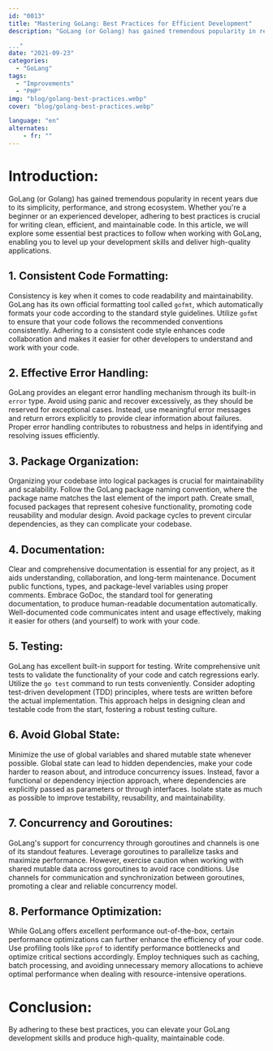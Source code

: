 ```yaml
---
id: "0013"
title: "Mastering GoLang: Best Practices for Efficient Development"
description: "GoLang (or Golang) has gained tremendous popularity in recent years due to its simplicity, performance, and strong ecosystem. Whether you're a beginner or an experienced developer, adhering to best practices is crucial for writing clean, efficient, and maintainable code.

..."
date: "2021-09-23"
categories: 
  - "GoLang"
tags: 
  - "Improvements"
  - "PHP"
img: "blog/golang-best-practices.webp"
cover: "blog/golang-best-practices.webp"

language: "en"
alternates:
    - fr: ""
---
```


# Introduction:
GoLang (or Golang) has gained tremendous popularity in recent years due to its simplicity, performance, and strong ecosystem. Whether you're a beginner or an experienced developer, adhering to best practices is crucial for writing clean, efficient, and maintainable code. In this article, we will explore some essential best practices to follow when working with GoLang, enabling you to level up your development skills and deliver high-quality applications.

## 1. Consistent Code Formatting:
Consistency is key when it comes to code readability and maintainability. GoLang has its own official formatting tool called `gofmt`, which automatically formats your code according to the standard style guidelines. Utilize `gofmt` to ensure that your code follows the recommended conventions consistently. Adhering to a consistent code style enhances code collaboration and makes it easier for other developers to understand and work with your code.

## 2. Effective Error Handling:
GoLang provides an elegant error handling mechanism through its built-in `error` type. Avoid using panic and recover excessively, as they should be reserved for exceptional cases. Instead, use meaningful error messages and return errors explicitly to provide clear information about failures. Proper error handling contributes to robustness and helps in identifying and resolving issues efficiently.

## 3. Package Organization:
Organizing your codebase into logical packages is crucial for maintainability and scalability. Follow the GoLang package naming convention, where the package name matches the last element of the import path. Create small, focused packages that represent cohesive functionality, promoting code reusability and modular design. Avoid package cycles to prevent circular dependencies, as they can complicate your codebase.

## 4. Documentation:
Clear and comprehensive documentation is essential for any project, as it aids understanding, collaboration, and long-term maintenance. Document public functions, types, and package-level variables using proper comments. Embrace GoDoc, the standard tool for generating documentation, to produce human-readable documentation automatically. Well-documented code communicates intent and usage effectively, making it easier for others (and yourself) to work with your code.

## 5. Testing:
GoLang has excellent built-in support for testing. Write comprehensive unit tests to validate the functionality of your code and catch regressions early. Utilize the `go test` command to run tests conveniently. Consider adopting test-driven development (TDD) principles, where tests are written before the actual implementation. This approach helps in designing clean and testable code from the start, fostering a robust testing culture.

## 6. Avoid Global State:
Minimize the use of global variables and shared mutable state whenever possible. Global state can lead to hidden dependencies, make your code harder to reason about, and introduce concurrency issues. Instead, favor a functional or dependency injection approach, where dependencies are explicitly passed as parameters or through interfaces. Isolate state as much as possible to improve testability, reusability, and maintainability.

## 7. Concurrency and Goroutines:
GoLang's support for concurrency through goroutines and channels is one of its standout features. Leverage goroutines to parallelize tasks and maximize performance. However, exercise caution when working with shared mutable data across goroutines to avoid race conditions. Use channels for communication and synchronization between goroutines, promoting a clear and reliable concurrency model.

## 8. Performance Optimization:
While GoLang offers excellent performance out-of-the-box, certain performance optimizations can further enhance the efficiency of your code. Use profiling tools like `pprof` to identify performance bottlenecks and optimize critical sections accordingly. Employ techniques such as caching, batch processing, and avoiding unnecessary memory allocations to achieve optimal performance when dealing with resource-intensive operations.

# Conclusion:
By adhering to these best practices, you can elevate your GoLang development skills and produce high-quality, maintainable code.
